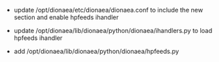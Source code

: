 - update /opt/dionaea/etc/dionaea/dionaea.conf to include the new section and enable hpfeeds ihandler

- update /opt/dionaea/lib/dionaea/python/dionaea/ihandlers.py to load hpfeeds ihandler

- add /opt/dionaea/lib/dionaea/python/dionaea/hpfeeds.py